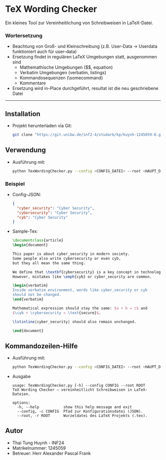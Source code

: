 # TeX Wording Checker

Ein kleines Tool zur Vereinheitlichung von Schreibweisen in LaTeX-Datei.  
### Wortersetzung
- Beachtung von Groß- und Kleinschreibung (z.B. User-Data -> Userdata funktioniert auch für user-data)
- Ersetzung findet in regulären LaTeX Umgebungen statt, ausgenommen sind
  - Mathemathische Umgebungen ($$, equation)
  - Verbatim Umgebungen (verbatim, listings)
  - Kommandosequenzen (\somecommand)
  - Kommentare
- Ersetzung wird in-Place durchgeführt, resultat ist die neu geschriebene Datei

---    
## Installation

- Projekt herunterladen via Git:
    ```bash
    git clone "https://git.unibw.de/inf2-4/studarb/kp/huynh-1245059-0.git"
    ```

## Verwendung

- Ausführung mit: 
    ```bash
    python TexWordingChecker.py --config <CONFIG_DATEI> --root <HAUPT_DATEI>
    ```

### Beispiel
- Config-JSON: 
    ```json
    {
      "cyber_security": "Cyber Security",
      "cybersecurity": "Cyber Security",
      "cyb": "Cyber Security"
    }
    ```
- Sample-Tex:
    ```latex
    \documentclass{article}
    \begin{document}
    
    This paper is about cyber_security in modern society.
    Some people also write cybersecurity or even cyb,
    but they all mean the same thing.
    
    We define that \textbf{cybersecurity} is a key concept in technology.
    However, mistakes like \emph{cyb} or cyber_security are common.
    
    \begin{verbatim}
    Inside verbatim environment, words like cyber_security or cyb
    should not be changed.
    \end{verbatim}
    
    Mathematical expression should stay the same: $a + b = c$ and
    $\cyb + \cybersecurity = \text{secure}$.
    
    \lstinline|cyber_security| should also remain unchanged.
    
    \end{document}
    ```

## Kommandozeilen-Hilfe

- Ausführung mit: 
    ```bash
    python TexWordingChecker.py --config <CONFIG_DATEI> --root <HAUPT_DATEI>
    ```
- Ausgabe
    ```text
    usage: TexWordingChecker.py [-h] --config CONFIG --root ROOT
    TeX Wording Checker – vereinheitlicht Schreibweisen in LaTeX-Dateien.
    
    options:
      -h, --help           show this help message and exit
      --config, -c CONFIG  Pfad zur Konfigurationsdatei (JSON).
      --root, -r ROOT      Wurzeldatei des LaTeX Projekts (.tex).
    ```
## Autor
  - Thai Tung Huynh - INF24 
  - Matrikelnummer: 1245059
  - Betreuer: Herr Alexander Pascal Frank
